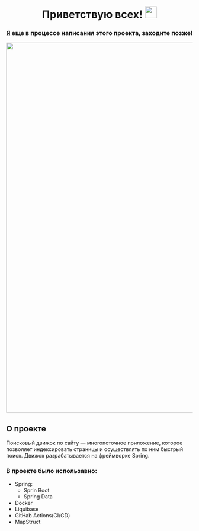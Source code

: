 <h1 align="center">Приветствую всех!  
<img src="https://github.com/blackcater/blackcater/raw/main/images/Hi.gif" height="32"/></h1>
<h3 align="center"> <a href="https://vk.com/filkoof" target="_blank">Я</a> еще в процессе написания этого проекта, заходите позже!</h3>

<div id="header" align="center">
<img src="https://media.giphy.com/media/Dh5q0sShxgp13DwrvG/giphy.gif" width="1000"/>
</div>

## О проекте

Поисковый движок по сайту — многопоточное приложение, которое позволяет индексировать страницы и осуществлять по ним быстрый поиск. Движок разрабатывается на фреймворке Spring.

### В проекте было использавно:
- Spring:
    - Sprin Boot
    - Spring Data
- Docker
- Liquibase
- GitHab Actions(CI/CD)
- MapStruct
